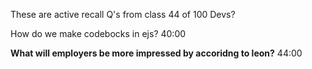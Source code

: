 These are active recall Q's from class 44 of 100 Devs?

How do we make codebocks in ejs?
40:00

**What will employers be more impressed by accoridng to leon?**
44:00


